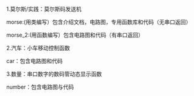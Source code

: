 1.莫尔斯/实践：莫尔斯码发送机

morse:(用类编写）包含介绍文档，电路图，专用函数库和代码（无串口返回）

morse_2:(用函数编写）包含电路图和代码（有串口返回）

2.汽车：小车移动控制函数

car：包含电路图和代码

3.数量：串口数字的数码管动态显示函数

number：包含电路图与代码
